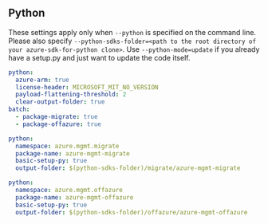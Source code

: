 ## Python

These settings apply only when `--python` is specified on the command line.
Please also specify `--python-sdks-folder=<path to the root directory of your azure-sdk-for-python clone>`.
Use `--python-mode=update` if you already have a setup.py and just want to update the code itself.

``` yaml $(python)
python:
  azure-arm: true
  license-header: MICROSOFT_MIT_NO_VERSION
  payload-flattening-threshold: 2
  clear-output-folder: true
batch:
  - package-migrate: true
  - package-offazure: true
```

``` yaml $(python) && $(package-migrate)
python:
  namespace: azure.mgmt.migrate
  package-name: azure-mgmt-migrate
  basic-setup-py: true
  output-folder: $(python-sdks-folder)/migrate/azure-mgmt-migrate
```

``` yaml $(python) && $(package-offazure)
python:
  namespace: azure.mgmt.offazure
  package-name: azure-mgmt-offazure
  basic-setup-py: true
  output-folder: $(python-sdks-folder)/offazure/azure-mgmt-offazure
```